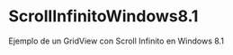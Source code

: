 ScrollInfinitoWindows8.1
========================

Ejemplo de un GridView con Scroll Infinito en Windows 8.1
